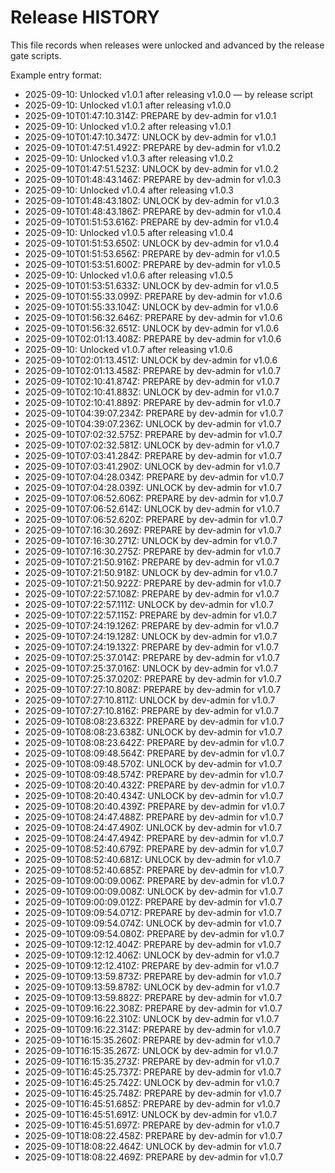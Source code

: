 # Release HISTORY

This file records when releases were unlocked and advanced by the release gate scripts.

Example entry format:
- 2025-09-10: Unlocked v1.0.1 after releasing v1.0.0 — by release script
- 2025-09-10: Unlocked v1.0.1 after releasing v1.0.0
- 2025-09-10T01:47:10.314Z: PREPARE by dev-admin for v1.0.1
- 2025-09-10: Unlocked v1.0.2 after releasing v1.0.1
- 2025-09-10T01:47:10.347Z: UNLOCK by dev-admin for v1.0.1
- 2025-09-10T01:47:51.492Z: PREPARE by dev-admin for v1.0.2
- 2025-09-10: Unlocked v1.0.3 after releasing v1.0.2
- 2025-09-10T01:47:51.523Z: UNLOCK by dev-admin for v1.0.2
- 2025-09-10T01:48:43.146Z: PREPARE by dev-admin for v1.0.3
- 2025-09-10: Unlocked v1.0.4 after releasing v1.0.3
- 2025-09-10T01:48:43.180Z: UNLOCK by dev-admin for v1.0.3
- 2025-09-10T01:48:43.186Z: PREPARE by dev-admin for v1.0.4
- 2025-09-10T01:51:53.616Z: PREPARE by dev-admin for v1.0.4
- 2025-09-10: Unlocked v1.0.5 after releasing v1.0.4
- 2025-09-10T01:51:53.650Z: UNLOCK by dev-admin for v1.0.4
- 2025-09-10T01:51:53.656Z: PREPARE by dev-admin for v1.0.5
- 2025-09-10T01:53:51.600Z: PREPARE by dev-admin for v1.0.5
- 2025-09-10: Unlocked v1.0.6 after releasing v1.0.5
- 2025-09-10T01:53:51.633Z: UNLOCK by dev-admin for v1.0.5
- 2025-09-10T01:55:33.099Z: PREPARE by dev-admin for v1.0.6
- 2025-09-10T01:55:33.104Z: UNLOCK by dev-admin for v1.0.6
- 2025-09-10T01:56:32.646Z: PREPARE by dev-admin for v1.0.6
- 2025-09-10T01:56:32.651Z: UNLOCK by dev-admin for v1.0.6
- 2025-09-10T02:01:13.408Z: PREPARE by dev-admin for v1.0.6
- 2025-09-10: Unlocked v1.0.7 after releasing v1.0.6
- 2025-09-10T02:01:13.451Z: UNLOCK by dev-admin for v1.0.6
- 2025-09-10T02:01:13.458Z: PREPARE by dev-admin for v1.0.7
- 2025-09-10T02:10:41.874Z: PREPARE by dev-admin for v1.0.7
- 2025-09-10T02:10:41.883Z: UNLOCK by dev-admin for v1.0.7
- 2025-09-10T02:10:41.889Z: PREPARE by dev-admin for v1.0.7
- 2025-09-10T04:39:07.234Z: PREPARE by dev-admin for v1.0.7
- 2025-09-10T04:39:07.236Z: UNLOCK by dev-admin for v1.0.7
- 2025-09-10T07:02:32.575Z: PREPARE by dev-admin for v1.0.7
- 2025-09-10T07:02:32.581Z: UNLOCK by dev-admin for v1.0.7
- 2025-09-10T07:03:41.284Z: PREPARE by dev-admin for v1.0.7
- 2025-09-10T07:03:41.290Z: UNLOCK by dev-admin for v1.0.7
- 2025-09-10T07:04:28.034Z: PREPARE by dev-admin for v1.0.7
- 2025-09-10T07:04:28.039Z: UNLOCK by dev-admin for v1.0.7
- 2025-09-10T07:06:52.606Z: PREPARE by dev-admin for v1.0.7
- 2025-09-10T07:06:52.614Z: UNLOCK by dev-admin for v1.0.7
- 2025-09-10T07:06:52.620Z: PREPARE by dev-admin for v1.0.7
- 2025-09-10T07:16:30.269Z: PREPARE by dev-admin for v1.0.7
- 2025-09-10T07:16:30.271Z: UNLOCK by dev-admin for v1.0.7
- 2025-09-10T07:16:30.275Z: PREPARE by dev-admin for v1.0.7
- 2025-09-10T07:21:50.916Z: PREPARE by dev-admin for v1.0.7
- 2025-09-10T07:21:50.918Z: UNLOCK by dev-admin for v1.0.7
- 2025-09-10T07:21:50.922Z: PREPARE by dev-admin for v1.0.7
- 2025-09-10T07:22:57.108Z: PREPARE by dev-admin for v1.0.7
- 2025-09-10T07:22:57.111Z: UNLOCK by dev-admin for v1.0.7
- 2025-09-10T07:22:57.115Z: PREPARE by dev-admin for v1.0.7
- 2025-09-10T07:24:19.126Z: PREPARE by dev-admin for v1.0.7
- 2025-09-10T07:24:19.128Z: UNLOCK by dev-admin for v1.0.7
- 2025-09-10T07:24:19.132Z: PREPARE by dev-admin for v1.0.7
- 2025-09-10T07:25:37.014Z: PREPARE by dev-admin for v1.0.7
- 2025-09-10T07:25:37.016Z: UNLOCK by dev-admin for v1.0.7
- 2025-09-10T07:25:37.020Z: PREPARE by dev-admin for v1.0.7
- 2025-09-10T07:27:10.808Z: PREPARE by dev-admin for v1.0.7
- 2025-09-10T07:27:10.811Z: UNLOCK by dev-admin for v1.0.7
- 2025-09-10T07:27:10.816Z: PREPARE by dev-admin for v1.0.7
- 2025-09-10T08:08:23.632Z: PREPARE by dev-admin for v1.0.7
- 2025-09-10T08:08:23.638Z: UNLOCK by dev-admin for v1.0.7
- 2025-09-10T08:08:23.642Z: PREPARE by dev-admin for v1.0.7
- 2025-09-10T08:09:48.564Z: PREPARE by dev-admin for v1.0.7
- 2025-09-10T08:09:48.570Z: UNLOCK by dev-admin for v1.0.7
- 2025-09-10T08:09:48.574Z: PREPARE by dev-admin for v1.0.7
- 2025-09-10T08:20:40.432Z: PREPARE by dev-admin for v1.0.7
- 2025-09-10T08:20:40.434Z: UNLOCK by dev-admin for v1.0.7
- 2025-09-10T08:20:40.439Z: PREPARE by dev-admin for v1.0.7
- 2025-09-10T08:24:47.488Z: PREPARE by dev-admin for v1.0.7
- 2025-09-10T08:24:47.490Z: UNLOCK by dev-admin for v1.0.7
- 2025-09-10T08:24:47.494Z: PREPARE by dev-admin for v1.0.7
- 2025-09-10T08:52:40.679Z: PREPARE by dev-admin for v1.0.7
- 2025-09-10T08:52:40.681Z: UNLOCK by dev-admin for v1.0.7
- 2025-09-10T08:52:40.685Z: PREPARE by dev-admin for v1.0.7
- 2025-09-10T09:00:09.006Z: PREPARE by dev-admin for v1.0.7
- 2025-09-10T09:00:09.008Z: UNLOCK by dev-admin for v1.0.7
- 2025-09-10T09:00:09.012Z: PREPARE by dev-admin for v1.0.7
- 2025-09-10T09:09:54.071Z: PREPARE by dev-admin for v1.0.7
- 2025-09-10T09:09:54.074Z: UNLOCK by dev-admin for v1.0.7
- 2025-09-10T09:09:54.080Z: PREPARE by dev-admin for v1.0.7
- 2025-09-10T09:12:12.404Z: PREPARE by dev-admin for v1.0.7
- 2025-09-10T09:12:12.406Z: UNLOCK by dev-admin for v1.0.7
- 2025-09-10T09:12:12.410Z: PREPARE by dev-admin for v1.0.7
- 2025-09-10T09:13:59.873Z: PREPARE by dev-admin for v1.0.7
- 2025-09-10T09:13:59.878Z: UNLOCK by dev-admin for v1.0.7
- 2025-09-10T09:13:59.882Z: PREPARE by dev-admin for v1.0.7
- 2025-09-10T09:16:22.308Z: PREPARE by dev-admin for v1.0.7
- 2025-09-10T09:16:22.310Z: UNLOCK by dev-admin for v1.0.7
- 2025-09-10T09:16:22.314Z: PREPARE by dev-admin for v1.0.7
- 2025-09-10T16:15:35.260Z: PREPARE by dev-admin for v1.0.7
- 2025-09-10T16:15:35.267Z: UNLOCK by dev-admin for v1.0.7
- 2025-09-10T16:15:35.273Z: PREPARE by dev-admin for v1.0.7
- 2025-09-10T16:45:25.737Z: PREPARE by dev-admin for v1.0.7
- 2025-09-10T16:45:25.742Z: UNLOCK by dev-admin for v1.0.7
- 2025-09-10T16:45:25.748Z: PREPARE by dev-admin for v1.0.7
- 2025-09-10T16:45:51.685Z: PREPARE by dev-admin for v1.0.7
- 2025-09-10T16:45:51.691Z: UNLOCK by dev-admin for v1.0.7
- 2025-09-10T16:45:51.697Z: PREPARE by dev-admin for v1.0.7
- 2025-09-10T18:08:22.458Z: PREPARE by dev-admin for v1.0.7
- 2025-09-10T18:08:22.464Z: UNLOCK by dev-admin for v1.0.7
- 2025-09-10T18:08:22.469Z: PREPARE by dev-admin for v1.0.7
